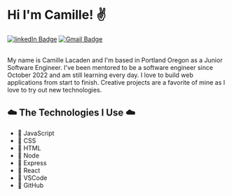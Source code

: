 # Hi I'm Camille! ✌️
[![linkedIn Badge](https://img.shields.io/badge/LinkedIn-0077B5?style=for-the-badge&logo=linkedin&logoColor=white)](https://www.linkedin.com/in/camille-lacaden-062878251/)
[![Gmail Badge](https://img.shields.io/badge/-cami1887@gmail.com-c14438?style=flat-square&logo=Gmail&logoColor=white&link=mailto:cami1887@gmail.com)](mailto:cami1887@gmail.com)

<br>
My name is Camille Lacaden and I'm based in Portland Oregon as a Junior Software Engineer. I've been mentored to be a software engineer since October 2022 and am still learning every day. I love to build web applications from start to finish. Creative projects are a favorite of mine as I love to try out new technologies. 

## ☁️ The Technologies I Use ☁️ 
- 🌱 JavaScript
- 🌱 CSS
- 🌱 HTML
- 🌱 Node
- 🌱 Express
- 🌱 React
- 🌱 VSCode
- 🌱 GitHub

<!--
**cami1887/cami1887** is a ✨ _special_ ✨ repository because its `README.md` (this file) appears on your GitHub profile.

Here are some ideas to get you started:

- 🔭 I’m currently working on ...
- 🌱 I’m currently learning ...
- 👯 I’m looking to collaborate on ...
- 🤔 I’m looking for help with ...
- 💬 Ask me about ...
- 📫 How to reach me: ...
- 😄 Pronouns: ...
- ⚡ Fun fact: ...
-->
